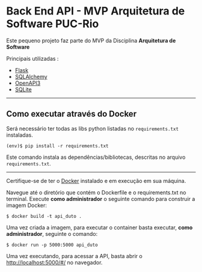 # Back End API - MVP Arquitetura de Software PUC-Rio

Este pequeno projeto faz parte do MVP da Disciplina **Arquitetura de Software** 

Principais utilizadas :

 - [Flask](https://flask.palletsprojects.com/en/2.3.x/)
 - [SQLAlchemy](https://www.sqlalchemy.org/)
 - [OpenAPI3](https://swagger.io/specification/)
 - [SQLite](https://www.sqlite.org/index.html)
---
## Como executar através do Docker 


Será necessário ter todas as libs python listadas no `requirements.txt` instaladas.

```
(env)$ pip install -r requirements.txt
```

Este comando instala as dependências/bibliotecas, descritas no arquivo `requirements.txt`.

---


Certifique-se de ter o [Docker](https://docs.docker.com/engine/install/) instalado e em execução em sua máquina.

Navegue até o diretório que contém o Dockerfile e o requirements.txt no terminal.
Execute **como administrador** o seguinte comando para construir a imagem Docker:

```
$ docker build -t api_duto .
```

Uma vez criada a imagem, para executar o container basta executar, **como administrador**, seguinte o comando:

```
$ docker run -p 5000:5000 api_duto
```

Uma vez executando, para acessar a API, basta abrir o [http://localhost:5000/#/](http://localhost:5000/#/) no navegador.
